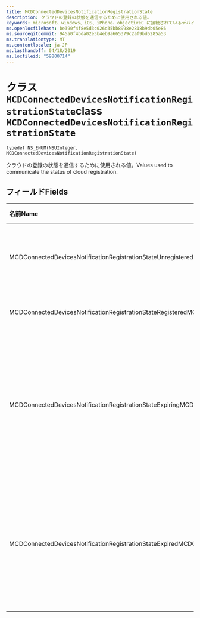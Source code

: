 ```yaml
---
title: MCDConnectedDevicesNotificationRegistrationState
description: クラウドの登録の状態を通信するために使用される値。
keywords: microsoft、windows、iOS、iPhone、objectiveC に接続されているデバイス、プロジェクトのローマ
ms.openlocfilehash: be390f4f8e5d3c026d35bb8998e2818b9db05e86
ms.sourcegitcommit: 945a0f4bda02e3b4eb9a665379c2af9bd5285a53
ms.translationtype: MT
ms.contentlocale: ja-JP
ms.lasthandoff: 04/18/2019
ms.locfileid: "59800714"
---
```

# <a name="class-mcdconnecteddevicesnotificationregistrationstate"></a><span data-ttu-id="960cb-104">クラス `MCDConnectedDevicesNotificationRegistrationState`</span><span class="sxs-lookup"><span data-stu-id="960cb-104">class `MCDConnectedDevicesNotificationRegistrationState`</span></span> 

```
typedef NS_ENUM(NSUInteger, MCDConnectedDevicesNotificationRegistrationState)
```  
<span data-ttu-id="960cb-105">クラウドの登録の状態を通信するために使用される値。</span><span class="sxs-lookup"><span data-stu-id="960cb-105">Values used to communicate the status of cloud registration.</span></span>

## <a name="fields"></a><span data-ttu-id="960cb-106">フィールド</span><span class="sxs-lookup"><span data-stu-id="960cb-106">Fields</span></span>

| <span data-ttu-id="960cb-107">名前</span><span class="sxs-lookup"><span data-stu-id="960cb-107">Name</span></span>                              |   <span data-ttu-id="960cb-108">値</span><span class="sxs-lookup"><span data-stu-id="960cb-108">Value</span></span>     | <span data-ttu-id="960cb-109">説明</span><span class="sxs-lookup"><span data-stu-id="960cb-109">Description</span></span> |
|:----------------------------------|:------|:-------------------------------|
| <span data-ttu-id="960cb-110">MCDConnectedDevicesNotificationRegistrationStateUnregistered</span><span class="sxs-lookup"><span data-stu-id="960cb-110">MCDConnectedDevicesNotificationRegistrationStateUnregistered</span></span> | <span data-ttu-id="960cb-111">0</span><span class="sxs-lookup"><span data-stu-id="960cb-111">0</span></span> | <span data-ttu-id="960cb-112">登録が開始されていることはありません。</span><span class="sxs-lookup"><span data-stu-id="960cb-112">Registration has never been started.</span></span>
| <span data-ttu-id="960cb-113">MCDConnectedDevicesNotificationRegistrationStateRegistered</span><span class="sxs-lookup"><span data-stu-id="960cb-113">MCDConnectedDevicesNotificationRegistrationStateRegistered</span></span> | <span data-ttu-id="960cb-114">1</span><span class="sxs-lookup"><span data-stu-id="960cb-114">1</span></span> | <span data-ttu-id="960cb-115">登録が完了しました。</span><span class="sxs-lookup"><span data-stu-id="960cb-115">Registration has finished.</span></span> |
| <span data-ttu-id="960cb-116">MCDConnectedDevicesNotificationRegistrationStateExpiring</span><span class="sxs-lookup"><span data-stu-id="960cb-116">MCDConnectedDevicesNotificationRegistrationStateExpiring</span></span> | <span data-ttu-id="960cb-117">2</span><span class="sxs-lookup"><span data-stu-id="960cb-117">2</span></span> | <span data-ttu-id="960cb-118">登録の有効期限が近づいてし、そのため、アプリが必要があります登録をもう一度実行します。</span><span class="sxs-lookup"><span data-stu-id="960cb-118">Registration is about to expire and so the app should perform registration again.</span></span> |
| <span data-ttu-id="960cb-119">MCDConnectedDevicesNotificationRegistrationStateExpired</span><span class="sxs-lookup"><span data-stu-id="960cb-119">MCDConnectedDevicesNotificationRegistrationStateExpired</span></span> | <span data-ttu-id="960cb-120">3</span><span class="sxs-lookup"><span data-stu-id="960cb-120">3</span></span> | <span data-ttu-id="960cb-121">登録の有効期限が切れており、そのため、アプリが必要がありますの登録をもう一度実行します。</span><span class="sxs-lookup"><span data-stu-id="960cb-121">Registration has expired and so the app must perform registration again.</span></span> |